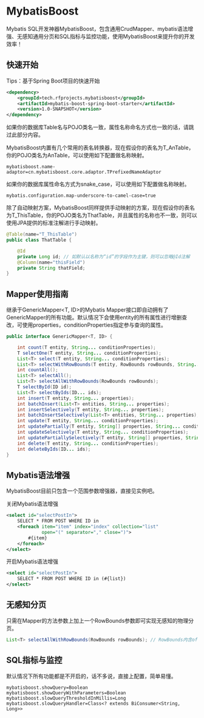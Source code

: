 # MybatisBoost

Mybatis SQL开发神器MybatisBoost，包含通用CrudMapper、mybatis语法增强、无感知通用分页和SQL指标与监控功能，使用MybatisBoost来提升你的开发效率！

## 快速开始

Tips：基于Spring Boot项目的快速开始

```xml
<dependency>
    <groupId>tech.rfprojects.mybatisboost</groupId>
    <artifactId>mybatis-boost-spring-boot-starter</artifactId>
    <version>1.0-SNAPSHOT</version>
</dependency>
```

如果你的数据库Table名与POJO类名一致，属性名称命名方式也一致的话，请跳过此部分内容。

MybatisBoost内置有几个常用的表名转换器，现在假设你的表名为T_AnTable，你的POJO类名为AnTable，可以使用如下配置做名称映射。

```
mybatisboost.name-adaptor=cn.mybatisboost.core.adaptor.TPrefixedNameAdaptor
```

如果你的数据库属性命名方式为snake_case，可以使用如下配置做名称映射。

```
mybatis.configuration.map-underscore-to-camel-case=true
```

除了自动映射方案，MybatisBoost同样提供手动映射的方案，现在假设你的表名为T_ThisTable，你的POJO类名为ThatTable，并且属性的名称也不一致，则可以使用JPA提供的标准注解进行手动映射。

```java
@Table(name="T_ThisTable")
public class ThatTable {

    @Id
    private Long id; // 如默认以名称为“id”的字段作为主键，则可以忽略@Id注解
    @Column(name="thisField")
    private String thatField;
}
```

## Mapper使用指南

继承于GenericMapper<T, ID>的Mybatis Mapper接口即自动拥有了GenericMapper的所有功能。默认情况下会使用entity的所有属性进行增删查改，可使用properties，conditionProperties指定参与查询的属性。

```java
public interface GenericMapper<T, ID> {

    int count(T entity, String... conditionProperties);
    T selectOne(T entity, String... conditionProperties);
    List<T> select(T entity, String... conditionProperties);
    List<T> selectWithRowBounds(T entity, RowBounds rowBounds, String... conditionProperties);
    int countAll();
    List<T> selectAll();
    List<T> selectAllWithRowBounds(RowBounds rowBounds);
    T selectById(ID id);
    List<T> selectByIds(ID... ids);
    int insert(T entity, String... properties);
    int batchInsert(List<T> entities, String... properties);
    int insertSelectively(T entity, String... properties);
    int batchInsertSelectively(List<T> entities, String... properties);
    int update(T entity, String... conditionProperties);
    int updatePartially(T entity, String[] properties, String... conditionProperties);
    int updateSelectively(T entity, String... conditionProperties);
    int updatePartiallySelectively(T entity, String[] properties, String... conditionProperties);
    int delete(T entity, String... conditionProperties);
    int deleteByIds(ID... ids);
}
```

## Mybatis语法增强

MybatisBoost目前只包含一个范围参数增强器，直接见实例吧。

关闭Mybatis语法增强
```xml
<select id="selectPostIn">
    SELECT * FROM POST WHERE ID in
    <foreach item="item" index="index" collection="list"
             open="(" separator="," close=")">
        #{item}
    </foreach>
</select>
```

开启Mybatis语法增强
```xml
<select id="selectPostIn">
    SELECT * FROM POST WHERE ID in (#{list})
</select>
```

## 无感知分页

只需在Mapper的方法参数上加上一个RowBounds参数即可实现无感知的物理分页。

```java
List<T> selectAllWithRowBounds(RowBounds rowBounds); // RowBounds内含offset和limit字段
```

## SQL指标与监控

默认情况下所有功能都是不开启的，话不多说，直接上配置，简单易懂。

```
mybatisboost.showQuery=Boolean
mybatisboost.showQueryWithParameters=Boolean
mybatisboost.slowQueryThresholdInMillis=Long
mybatisboost.slowQueryHandler=Class<? extends BiConsumer<String, Long>>
```